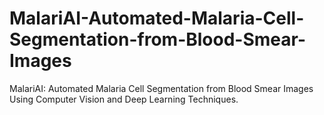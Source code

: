 # MalariAI-Automated-Malaria-Cell-Segmentation-from-Blood-Smear-Images
MalariAI: Automated Malaria Cell Segmentation from Blood Smear Images Using Computer Vision and Deep Learning Techniques.
